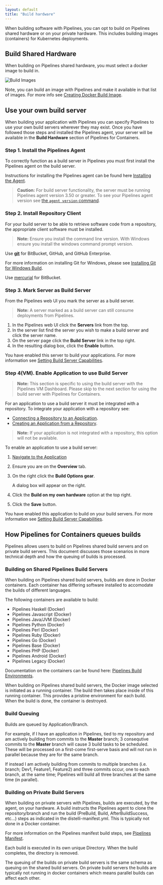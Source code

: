 ```yaml
---
layout: default
title: "Build hardware"
---
```


When building software with Pipelines, you can opt to build on Pipelines shared hardware or on your private hardware. This includes building images (containers) for Kubernetes deployments.

## Build Shared Hardware

When building on Pipelines shared hardware, you must select a docker image to build in.

<img src="images/k8s-build-shared-hardware.png" alt="Build Images">

Note, you can build an image with Pipelines and make it available in that list of images. For more info see [Creating Docker Build Image](./docker-build-image.html).

## Use your own build server

When building your application with Pipelines you can specify Pipelines to use your own build servers wherever they may exist. Once you have followed those steps and installed the Pipelines agent, your server will be available in the <b>Build Hardware</b> section of Pipelines for Containers.

<h3><a name="step-1.-install-the-distelli-agent"></a>Step 1. Install the Pipelines Agent</h3>

To correctly function as a build server in Pipelines you must first install the Pipelines agent on the build server.

Instructions for installing the Pipelines agent can be found here [Installing the Agent](./agent.html).

> **Caution:** For build server functionality, the server must be running Pipelines agent version 3.50 or greater. To see your Pipelines agent version see [the `agent version` command](./agent-command.html).

<h3><a name="step-2.-install-repository-client"></a>Step 2. Install Repository Client</h3>

For your build server to be able to retrieve software code from a repository, the appropriate client software must be installed.

> **Note:** Ensure you install the command line version. With Windows ensure you install the windows command prompt version.

Use [**git**](https://git-scm.com/downloads) for BitBucket, GitHub, and GitHub Enterprise.

For more information on installing Git for Windows, please see [Installing Git for Windows Build](../for-apps/build-configure.html).

Use [mercurial](https://www.mercurial-scm.org/downloads) for BitBucket.

<h3><a name="step-3.-mark-server-as-build-server"></a>Step 3. Mark Server as Build Server</h3>

From the Pipelines web UI you mark the server as a build server.

> **Note:** A server marked as a build server can still consume deployments from Pipelines.

<ol>
<li>In the Pipelines web UI click the <b>Servers</b> link from the top.</li>
<li>In the server list find the server you wish to make a build server and click the server name.</li>
<li>On the server page click the <b>Build Server</b> link in the top right.</li>
<li>In the resulting dialog box, click the <b>Enable</b> button.</li>
</ol>

You have enabled this server to build your applications. For more information see [Setting Build Server Capabilities](../for-apps/build-configure.html).

<h3><a name="step-4.-enable-application-to-use-build-server"></a>Step 4(VM). Enable Application to use Build Server</h3>

> **Note:** This section is specific to using the build server with the Pipelines VM Dashboard. Please skip to the next section for using the build server with Pipelines for Containers.

For an application to use a build server it must be integrated with a repository. To integrate your application with a repository see:

* [Connecting a Repository to an Application](../for-apps/application-manage.html).
* [Creating an Application from a Repository](../for-apps/application-create.html).

> **Note:** If your application is not integrated with a repository, this option will not be available.

To enable an application to use a build server:

1. [Navigate to the Application](../for-apps/application-manage.html)
1. Ensure you are on the **Overview** tab.
1. On the right click the **Build Options gear**.

    A dialog box will appear on the right.

1. Click the **Build on my own hardware** option at the top right.
1. Click the **Save** button.

You have enabled this application to build on your build servers. For more information see [Setting Build Server Capabilities](../for-apps/build-configure.html).

## How Pipelines for Containers queues builds

Pipelines allows users to build on Pipelines shared build servers and on private build servers. This document discusses those scenarios in more technical depth and how the queuing of builds is processed.

### Building on Shared Pipelines Build Servers

When building on Pipelines shared build servers, builds are done in Docker containers.
Each container has differing software installed to accomodate the builds of different languages.

The following containers are available to build:
<ul>
<li>Pipelines Haskell (Docker)</li>
<li>Pipelines Javascript (Docker)</li>
<li>Pipelines Java/JVM (Docker)</li>
<li>Pipelines Python (Docker)</li>
<li>Pipelines Perl (Docker)</li>
<li>Pipelines Ruby (Docker)</li>
<li>Pipelines Go (Docker)</li>
<li>Pipelines Base (Docker)</li>
<li>Pipelines PHP (Docker)</li>
<li>Pipelines Android (Docker)</li>
<li>Pipelines Legacy (Docker)</li>
</ul>

Documentation on the containers can be found here: [Pipelines Build Environments](./build-environment.html).

When building on Pipelines shared build servers, the Docker image selected is initiated as a running container. The build then takes place inside of this running container. This provides a pristine environment for each build. When the build is done, the container is destroyed.

### Build Queuing

Builds are queued by Application/Branch.

For example, if I have an application in Pipelines, tied to my repository and am actively building from commits to the <b>Master</b> branch; 3 consequtive commits to the <b>Master</b> branch will cause 3 build tasks to be scheduled. These will be processed on a first-come first-serve basis and will not run in parallel because they are for the same branch.

If instead I am actively building from commits to multiple branches (i.e. branch; Dev1, Feature1, Feature2) and three commits occur, one to each branch, at the same time; Pipelines will build all three branches at the same time (in parallel).

### Building on Private Build Servers

When building on private servers with Pipelines, builds are executed, by the agent, on your hardware. A build instructs the Pipelines agent to clone the repository/branch and run the build (PreBuild, Build, AfterBuildSuccess, etc...) steps as indicated in the distelli-manifest.yml. This is typically not done in a Docker container.

For more information on the Pipelines manifest build steps, see [Pipelines Manifest](../for-apps/manifest.html).

Each build is executed in its own unique Directory. When the build completes, the directory is removed.

The queuing of the builds on private build servers is the same schema as queuing on the shared build servers. On private build servers the builds are typically not running in docker containers which means parallel builds can affect each other.





